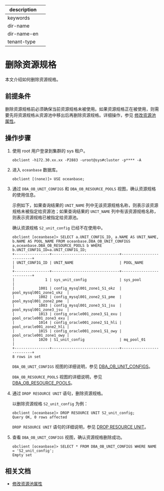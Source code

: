 |description||
|---|---|
|keywords||
|dir-name||
|dir-name-en||
|tenant-type||

# 删除资源规格

本文介绍如何删除资源规格。

## 前提条件

删除资源规格前必须确保当前资源规格未被使用。如果资源规格正在被使用，则需要先将资源规格从资源池中移出后再删除资源规格。详细操作，参见 [修改资源池属性](../900.modify-resource-pool-properties.md)。

## 操作步骤

1. 使用 root 用户登录到集群的 sys 租户。

    ```shell
    obclient -h172.30.xx.xx -P2883 -uroot@sys#cluster -p**** -A
    ```

2. 进入 `oceanbase` 数据库。

    ```shell
    obclient [(none)]> USE oceanbase;
    ```

3. 通过 `DBA_OB_UNIT_CONFIGS` 和 `DBA_OB_RESOURCE_POOLS` 视图，确认资源规格的使用信息。

    示例如下，如果查询结果的 `UNIT_NAME` 列中无该资源规格名称，则表示该资源规格未被指定给资源池；如果查询结果的 `UNIT_NAME` 列中有该资源规格名称，则表示资源规格已被指定给资源池。

    确认资源规格 `S2_unit_config` 已经不在使用中。

    ```shell
    obclient [oceanbase]> SELECT a.UNIT_CONFIG_ID, a.NAME AS UNIT_NAME, b.NAME AS POOL_NAME FROM oceanbase.DBA_OB_UNIT_CONFIGS a,oceanbase.DBA_OB_RESOURCE_POOLS b WHERE b.UNIT_CONFIG_ID=a.UNIT_CONFIG_ID;
    +----------------+-------------------------------+--------------------------+
    | UNIT_CONFIG_ID | UNIT_NAME                     | POOL_NAME                |
    +----------------+-------------------------------+--------------------------+
    |              1 | sys_unit_config               | sys_pool                 |
    |           1001 | config_mysql001_zone1_S1_okz  | pool_mysql001_zone1_okz  |
    |           1002 | config_mysql001_zone2_S1_pme  | pool_mysql001_zone2_pme  |
    |           1003 | config_mysql001_zone3_S1_jsu  | pool_mysql001_zone3_jsu  |
    |           1013 | config_oracle001_zone3_S1_exu | pool_oracle001_zone3_exu |
    |           1014 | config_oracle001_zone2_S1_hli | pool_oracle001_zone2_hli |
    |           1015 | config_oracle001_zone1_S1_owy | pool_oracle001_zone1_owy |
    |           1020 | S1_unit_config                | mq_pool_01               |
    +----------------+-------------------------------+--------------------------+
    8 rows in set
    ```

    `DBA_OB_UNIT_CONFIGS` 视图的详细说明，参见 [DBA_OB_UNIT_CONFIGS](../../../700.reference/700.system-views/300.system-view-of-sys-tenant/200.dictionary-view-of-sys-tenant/6000.oceanbase-dba_ob_unit_configs-of-sys-tenant.md)。

    `DBA_OB_RESOURCE_POOLS` 视图的详细说明，参见 [DBA_OB_RESOURCE_POOLS](../../../700.reference/700.system-views/300.system-view-of-sys-tenant/200.dictionary-view-of-sys-tenant/8200.oceanbase-dba_ob_resource_pools-of-sys-tenant.md)。

4. 通过 `DROP RESOURCE UNIT` 语句，删除资源规格。

    以删除资源规格 `S2_unit_config` 为例：

    ```shell
    obclient [oceanbase]> DROP RESOURCE UNIT S2_unit_config;
    Query OK, 0 rows affected
    ```

    `DROP RESOURCE UNIT` 语句的详细说明，参见 [DROP RESOURCE UNIT](../../../../700.reference/500.sql-reference/100.sql-syntax/100.system-tenants/1000.drop-resource-unit.md)。

5. 查看 `DBA_OB_UNIT_CONFIGS` 视图，确认资源规格删除成功。

    ```shell
    obclient [oceanbase]> SELECT * FROM DBA_OB_UNIT_CONFIGS WHERE NAME = 'S2_unit_config';
    Empty set
    ```

## 相关文档

* [修改资源池属性](../900.modify-resource-pool-properties.md)
